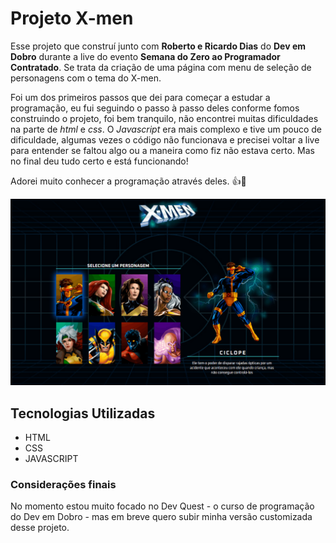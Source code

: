 # Projeto X-men
Esse projeto que construí junto com <strong>Roberto e Ricardo Dias</strong> do <strong>Dev em Dobro</strong> durante a live do evento <strong>Semana do Zero ao Programador Contratado</strong>.
Se trata da criação de uma página com menu de seleção de personagens com o tema do X-men.

Foi um dos primeiros passos que dei para começar a estudar a programação, eu fui seguindo o passo à passo deles conforme fomos construindo o projeto, foi bem tranquilo, não encontrei muitas dificuldades na parte de <i>html</i> e <i>css</i>. O <i>Javascript</i> era mais complexo e tive um pouco de dificuldade, algumas vezes o código não funcionava e precisei voltar a live para entender se faltou algo ou a maneira como fiz não estava certo. Mas no final deu tudo certo e está funcionando!

Adorei muito conhecer a programação através deles. 👍🚀

[<img src="./src/imagens/Projeto-Xmen.gif" alt="gif da tela do projeto x-men">](https://matheuscn1.github.io/Projeto-Xmen/)

## Tecnologias Utilizadas
- HTML
- CSS
- JAVASCRIPT

### Considerações finais

No momento estou muito focado no Dev Quest - o curso de programação do Dev em Dobro - mas em breve quero subir minha versão customizada desse projeto.
